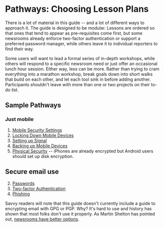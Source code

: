 # Pathways: Choosing Lesson Plans

There is a lot of material in this guide -- and a lot of different ways to approach it. The guide is designed to be modular. Lessons are ordered so that ones that tend to appear as pre-requisites come first, but some newsrooms already enforce two-factor authentication or support a preferred password manager, while others leave it to individual reporters to find their way.

Some users will want to lead a formal series of in-depth workshops, while others will respond to a specific newsroom need or just offer an occasional lunch hour session. Either way, less can be more. Rather than trying to cram everything into a marathon workshop, break goals down into short walks that build on each other, and let each tool sink in before adding another. Participants shouldn't leave with more than one or two projects on their to-do list. 

## Sample Pathways

### Just mobile

1. [Mobile Security Settings](Chapter02-01-Mobile-Security-Settings.md)
2. [Locking Down Mobile Devices](Chapter02-02-Locking-Down-Mobile.md)
3. [Setting up Signal](Chapter02-03-Setting-Up-Signal.md)
4. [Backing up Mobile Devices](Chapter02-04-Mobile-Backups.md)
5. [Physical Security](Chapter02-09-Physical-Security.md) -- iPhones are already encrypted but Android users should set up disk encryption.

## Secure email use

2. [Passwords](Chapter02-06-Passwords.md)
3. [Two-factor Authentication](Chapter02-07-Two-Factor-Authentication.md)
4. [Phishing](Chapter02-08-Phishing.md)

Savvy readers will note that this guide doesn't currently include a guide to encrypting email with GPG or PGP. Why? It's hard to use and history has shown that most folks don't use it properly. As Martin Shelton has pointed out, [newsrooms have better options](https://source.opennews.org/articles/how-lose-friends-and-anger-journalists-pgp/).
